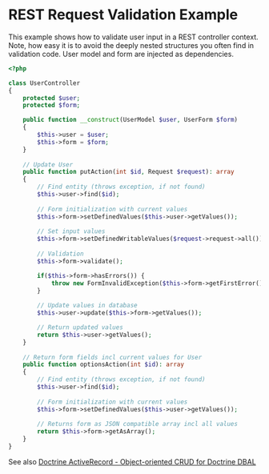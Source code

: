 # REST Request Validation Example

This example shows how to validate user input in a REST controller context. 
Note, how easy it is to avoid the deeply nested structures you often find in validation code. User model and form are injected as dependencies. 

```php
<?php

class UserController
{
    protected $user;
    protected $form;

    public function __construct(UserModel $user, UserForm $form)
    {
        $this->user = $user;
        $this->form = $form;
    }
    
    // Update User
    public function putAction(int $id, Request $request): array 
    {
        // Find entity (throws exception, if not found)
        $this->user->find($id); 
        
        // Form initialization with current values
        $this->form->setDefinedValues($this->user->getValues()); 
        
        // Set input values
        $this->form->setDefinedWritableValues($request->request->all()); 
        
        // Validation
        $this->form->validate(); 

        if($this->form->hasErrors()) {
            throw new FormInvalidException($this->form->getFirstError());
        }
        
        // Update values in database
        $this->user->update($this->form->getValues()); 

        // Return updated values
        return $this->user->getValues(); 
    }
    
    // Return form fields incl current values for User
    public function optionsAction(int $id): array 
    {
        // Find entity (throws exception, if not found)
        $this->user->find($id); 
        
        // Form initialization with current values
        $this->form->setDefinedValues($this->user->getValues()); 
        
        // Returns form as JSON compatible array incl all values
        return $this->form->getAsArray(); 
    }
}
```

See also [Doctrine ActiveRecord - Object-oriented CRUD for Doctrine DBAL](../doctrine-active-record.md)
